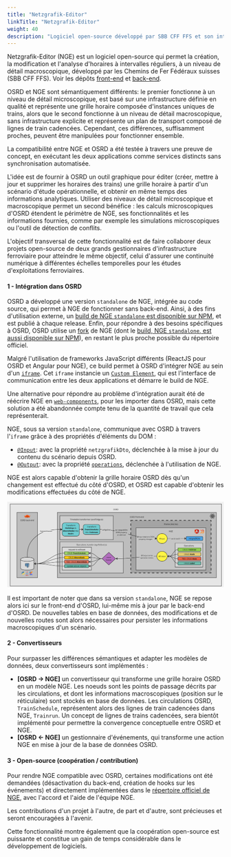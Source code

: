 ```yaml
---
title: "Netzgrafik-Editor"
linkTitle: "Netzgrafik-Editor"
weight: 40
description: "Logiciel open-source développé par SBB CFF FFS et son intégration dans OSRD"
---
```


Netzgrafik-Editor (NGE) est un logiciel open-source qui permet la création, la modification et l'analyse d'horaires à intervalles réguliers, à un niveau de détail macroscopique, développé par les Chemins de Fer Fédéraux suisses (SBB CFF FFS). Voir les dépôts [front-end](https://github.com/SchweizerischeBundesbahnen/netzgrafik-editor-frontend) et [back-end](https://github.com/SchweizerischeBundesbahnen/netzgrafik-editor-backend).

OSRD et NGE sont sémantiquement différents: le premier fonctionne à un niveau de détail microscopique, est basé sur une infrastructure définie en qualité et représente une grille horaire composée d'instances uniques de trains, alors que le second fonctionne à un niveau de détail macroscopique, sans infrastructure explicite et représente un plan de transport composé de lignes de train cadencées. Cependant, ces différences, suffisamment proches, peuvent être manipulées pour fonctionner ensemble.

La compatibilité entre NGE et OSRD a été testée à travers une preuve de concept, en exécutant les deux applications comme services distincts sans synchronisation automatisée.

L'idée est de fournir à OSRD un outil graphique pour éditer (créer, mettre à jour et supprimer les horaires des trains) une grille horaire à partir d'un scénario d'étude opérationnelle, et obtenir en même temps des informations analytiques. Utiliser des niveaux de détail microscopique et macroscopique permet un second bénéfice : les calculs microscopiques d'OSRD étendent le périmètre de NGE, ses fonctionnalités et les informations fournies, comme par exemple les simulations microscopiques ou l'outil de détection de conflits.

L'objectif transversal de cette fonctionnalité est de faire collaborer deux projets open-source de deux grands gestionnaires d'infrastructure ferroviaire pour atteindre le même objectif, celui d'assurer une continuité numérique à différentes échelles temporelles pour les études d'exploitations ferroviaires.

#### 1 - Intégration dans OSRD

OSRD a développé une version `standalone` de NGE, intégrée au code source, qui permet à NGE de fonctionner sans back-end. Ainsi, à des fins d'utilisation externe, un [build de NGE `standalone` est disponible sur NPM](https://www.npmjs.com/package/netzgrafik-frontend), et est publié à chaque release. Enfin, pour répondre à des besoins spécifiques à OSRD, OSRD utilise un [fork](https://github.com/osrd-project/netzgrafik-editor-frontend) de NGE (dont le [build, NGE `standalone`, est aussi disponible sur NPM](https://www.npmjs.com/package/@osrd-project/netzgrafik-frontend)), en restant le plus proche possible du répertoire officiel.

Malgré l'utilisation de frameworks JavaScript différents (ReactJS pour OSRD et Angular pour NGE), ce build permet à OSRD d'intégrer NGE au sein d'un [`iframe`](https://developer.mozilla.org/fr/docs/Web/HTML/Element/iframe). Cet `iframe` instancie un [`Custom Element`](https://developer.mozilla.org/fr/docs/Web/API/Web_components/Using_custom_elements), qui est l'interface de communication entre les deux applications et démarre le build de NGE.

Une alternative pour répondre au problème d'intégration aurait été de réécrire NGE en [`web-components`](https://developer.mozilla.org/fr/docs/Web/API/Web_components), pour les importer dans OSRD, mais cette solution a été abandonnée compte tenu de la quantité de travail que cela représenterait.

NGE, sous sa version `standalone`, communique avec OSRD à travers l'`iframe` grâce à des propriétés d'éléments du DOM :
- [`@Input`](https://github.com/SchweizerischeBundesbahnen/netzgrafik-editor-frontend/blob/fe3e788499e18054e260c05e714419aeeafc44e1/src/app/app.component.ts#L75): avec la propriété `netzgrafikDto`, déclenchée à la mise à jour du contenu du scénario depuis OSRD.
- [`@Output`](https://github.com/SchweizerischeBundesbahnen/netzgrafik-editor-frontend/blob/fe3e788499e18054e260c05e714419aeeafc44e1/src/app/app.component.ts#L84): avec la propriété [`operations`](https://github.com/SchweizerischeBundesbahnen/netzgrafik-editor-frontend/blob/main/documentation/STANDALONE.md), déclenchée à l'utilisation de NGE.

NGE est alors capable d'obtenir la grille horaire OSRD dès qu'un changement est effectué du côté d'OSRD, et OSRD est capable d'obtenir les modifications effectuées du côté de NGE.

![Diagramme conceptuel](osrd_nge_concept_diagram.png)

Il est important de noter que dans sa version `standalone`, NGE se repose alors ici sur le front-end d'OSRD, lui-même mis à jour par le back-end d'OSRD. De nouvelles tables en base de données, des modifications et de nouvelles routes sont alors nécessaires pour persister les informations macroscopiques d'un scénario.

#### 2 - Convertisseurs

Pour surpasser les différences sémantiques et adapter les modèles de données, deux convertisseurs sont implémentés :
- **[OSRD -> NGE]** un convertisseur qui transforme une grille horaire OSRD en un modèle NGE. Les noeuds sont les points de passage décrits par les circulations, et dont les informations macroscopiques (position sur le réticulaire) sont stockés en base de données. Les circulations OSRD, `TrainSchedule`, représentent alors des lignes de train cadencées dans NGE, `Trainrun`. Un concept de lignes de trains cadencées, sera bientôt implémenté pour permettre la convergence conceptuelle entre OSRD et NGE.
- **[OSRD <- NGE]** un gestionnaire d'événements, qui transforme une action NGE en mise à jour de la base de données OSRD.

#### 3 - Open-source (coopération / contribution)

Pour rendre NGE compatible avec OSRD, certaines modifications ont été demandées (désactivation du back-end, création de hooks sur les événements) et directement implémentées dans le [répertoire officiel de NGE](https://github.com/SchweizerischeBundesbahnen/netzgrafik-editor-frontend), avec l'accord et l'aide de l'équipe NGE.

Les contributions d'un projet à l'autre, de part et d'autre, sont précieuses et seront encouragées à l'avenir.

Cette fonctionnalité montre également que la coopération open-source est puissante et constitue un gain de temps considérable dans le développement de logiciels.
